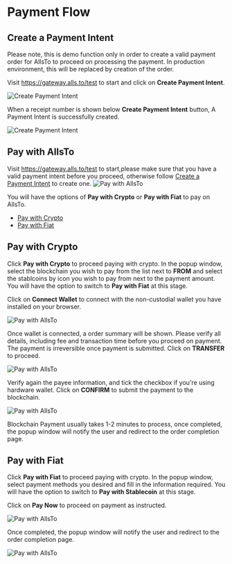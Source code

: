 # Payment Flow

## Create a Payment Intent 

Please note, this is demo function only in order to create a valid payment order for AllsTo to proceed on processing the payment. In production environment, this will be replaced by creation of the order.

Visit https://gateway.alls.to/test to start and click on **Create Payment Intent**.

![Create Payment Intent](./asset/1.png)

When a receipt number is shown below **Create Payment Intent** button, A Payment Intent is successfully created.

![Create Payment Intent](./asset/2.png)

## Pay with AllsTo

Visit https://gateway.alls.to/test to start,please make sure that you have a valid payment intent before you proceed, otherwise follow [Create a Payment Intent](./#Create-a-Payment-Intent) to create one.
![Pay with AllsTo](./asset/2.png)

You will have the options of **Pay with Crypto** or **Pay with Fiat** to pay on AllsTo.

* [Pay with Crypto](./#Pay-with-crypto)
* [Pay with Fiat](./#Pay-with-fiat)

## Pay with Crypto
Click **Pay with Crypto** to proceed paying with crypto. In the popup window, select the blockchain you wish to pay from the list next to **FROM** and select the stablcoins by icon you wish to pay from next to the payment amount. You will have the option to switch to **Pay with Fiat** at this stage.

Click on **Connect Wallet** to connect with the non-custodial wallet you have installed on your browser.

![Pay with AllsTo](./asset/3.png)

Once wallet is connected, a order summary will be shown. Please verify all details, including fee and transaction time before you proceed on payment. The payment is irreversible once payment is submitted. Click on **TRANSFER** to proceed. 

![Pay with AllsTo](./asset/4.png)

Verify again the payee information, and tick the checkbox if you're using hardware wallet. Click on **CONFIRM** to submit the payment to the blockchain.

![Pay with AllsTo](./asset/5.png)

Blockchain Payment usually takes 1-2 minutes to process, once completed, the popup window will notify the user and redirect to the order completion page.

## Pay with Fiat
Click **Pay with Fiat** to proceed paying with crypto. In the popup window, select payment methods you desired and fill in the information required. You will have the option to switch to **Pay with Stablecoin** at this stage.

Click on **Pay Now** to proceed on payment as instructed.

![Pay with AllsTo](./asset/7.png)

Once completed, the popup window will notify the user and redirect to the order completion page.

![Pay with AllsTo](./asset/8.png)